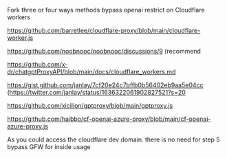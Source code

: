 Fork three or four ways methods bypass openai restrict on Cloudflare workers 

https://github.com/barretlee/cloudflare-proxy/blob/main/cloudflare-worker.js

https://github.com/noobnooc/noobnooc/discussions/9  (recommend 

https://github.com/x-dr/chatgptProxyAPI/blob/main/docs/cloudflare_workers.md 

https://gist.github.com/janlay/7cf20e24c7bffb0b56402eb9aa5e04cc  (https://twitter.com/janlay/status/1636322061902827521?s=20 

https://github.com/xicilion/gptproxy/blob/main/gptproxy.js

https://github.com/haibbo/cf-openai-azure-proxy/blob/main/cf-openai-azure-proxy.js

As you could access the cloudflare dev domain. there is no need for step 5 bypass GFW for inside usage
